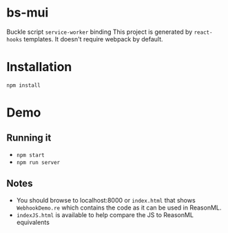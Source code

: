 # bs-mui
Buckle script `service-worker` binding
This project is generated by `react-hooks` templates. It doesn't require webpack by default.

# Installation

`npm install`

# Demo

## Running it

* `npm start`
* `npm run server`

## Notes

* You should browse to localhost:8000 or `index.html` that shows `WebhookDemo.re` which contains the code as it can be used in ReasonML.
* `indexJS.html` is available to help compare the JS to ReasonML equivalents 

